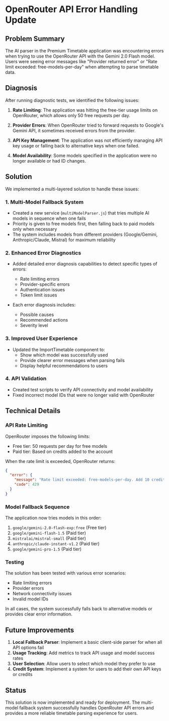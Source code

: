 # OpenRouter API Error Handling Update

## Problem Summary

The AI parser in the Premium Timetable application was encountering errors when trying to use the OpenRouter API with the Gemini 2.0 Flash model. Users were seeing error messages like "Provider returned error" or "Rate limit exceeded: free-models-per-day" when attempting to parse timetable data.

## Diagnosis

After running diagnostic tests, we identified the following issues:

1. **Rate Limiting**: The application was hitting the free-tier usage limits on OpenRouter, which allows only 50 free requests per day.

2. **Provider Errors**: When OpenRouter tried to forward requests to Google's Gemini API, it sometimes received errors from the provider.

3. **API Key Management**: The application was not efficiently managing API key usage or falling back to alternative keys when one failed.

4. **Model Availability**: Some models specified in the application were no longer available or had ID changes.

## Solution

We implemented a multi-layered solution to handle these issues:

### 1. Multi-Model Fallback System

- Created a new service (`multiModelParser.js`) that tries multiple AI models in sequence when one fails
- Priority is given to free models first, then falling back to paid models only when necessary
- The system includes models from different providers (Google/Gemini, Anthropic/Claude, Mistral) for maximum reliability

### 2. Enhanced Error Diagnostics

- Added detailed error diagnosis capabilities to detect specific types of errors:
  - Rate limiting errors
  - Provider-specific errors
  - Authentication issues
  - Token limit issues

- Each error diagnosis includes:
  - Possible causes
  - Recommended actions
  - Severity level

### 3. Improved User Experience

- Updated the ImportTimetable component to:
  - Show which model was successfully used
  - Provide clearer error messages when parsing fails
  - Display helpful recommendations to users

### 4. API Validation

- Created test scripts to verify API connectivity and model availability
- Fixed incorrect model IDs that were no longer valid with OpenRouter

## Technical Details

### API Rate Limiting

OpenRouter imposes the following limits:
- Free tier: 50 requests per day for free models
- Paid tier: Based on credits added to the account

When the rate limit is exceeded, OpenRouter returns:
```json
{
  "error": {
    "message": "Rate limit exceeded: free-models-per-day. Add 10 credits to unlock 1000 free model requests per day",
    "code": 429
  }
}
```

### Model Fallback Sequence

The application now tries models in this order:
1. `google/gemini-2.0-flash-exp:free` (Free tier)
2. `google/gemini-flash-1.5` (Paid tier)
3. `mistralai/mistral-small` (Paid tier)
4. `anthropic/claude-instant-v1.2` (Paid tier)
5. `google/gemini-pro-1.5` (Paid tier)

### Testing

The solution has been tested with various error scenarios:
- Rate limiting errors
- Provider errors 
- Network connectivity issues
- Invalid model IDs

In all cases, the system successfully falls back to alternative models or provides clear error information.

## Future Improvements

1. **Local Fallback Parser**: Implement a basic client-side parser for when all API options fail
2. **Usage Tracking**: Add metrics to track API usage and model success rates
3. **User Selection**: Allow users to select which model they prefer to use
4. **Credit System**: Implement a system for users to add their own API keys or credits

## Status

This solution is now implemented and ready for deployment. The multi-model fallback system successfully handles OpenRouter API errors and provides a more reliable timetable parsing experience for users.
